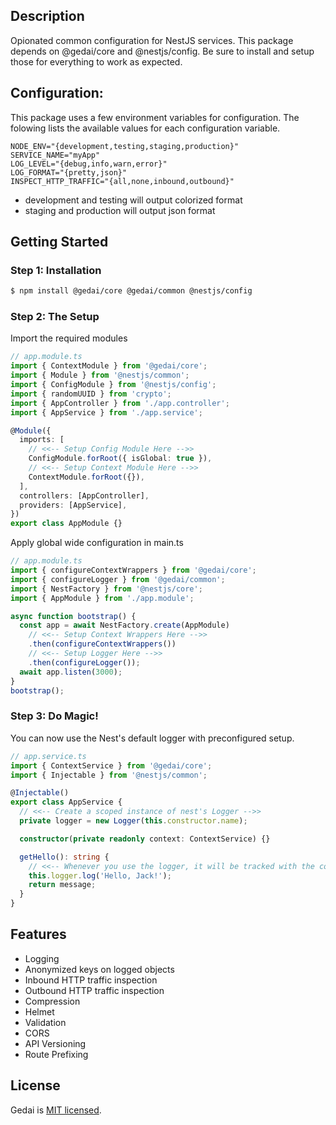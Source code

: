 ## Description

Opionated common configuration for NestJS services. This package depends on @gedai/core and @nestjs/config. Be sure to install and setup those for everything to work as expected.

## Configuration:

This package uses a few environment variables for configuration. The folowing lists the available values for each configuration variable.

```
NODE_ENV="{development,testing,staging,production}"
SERVICE_NAME="myApp"
LOG_LEVEL="{debug,info,warn,error}"
LOG_FORMAT="{pretty,json}"
INSPECT_HTTP_TRAFFIC="{all,none,inbound,outbound}"
```

- development and testing will output colorized format
- staging and production will output json format

## Getting Started

### Step 1: Installation

```bash
$ npm install @gedai/core @gedai/common @nestjs/config
```

### Step 2: The Setup

Import the required modules

```typescript
// app.module.ts
import { ContextModule } from '@gedai/core';
import { Module } from '@nestjs/common';
import { ConfigModule } from '@nestjs/config';
import { randomUUID } from 'crypto';
import { AppController } from './app.controller';
import { AppService } from './app.service';

@Module({
  imports: [
    // <<-- Setup Config Module Here -->>
    ConfigModule.forRoot({ isGlobal: true }),
    // <<-- Setup Context Module Here -->>
    ContextModule.forRoot({}),
  ],
  controllers: [AppController],
  providers: [AppService],
})
export class AppModule {}
```

Apply global wide configuration in main.ts

```typescript
// app.module.ts
import { configureContextWrappers } from '@gedai/core';
import { configureLogger } from '@gedai/common';
import { NestFactory } from '@nestjs/core';
import { AppModule } from './app.module';

async function bootstrap() {
  const app = await NestFactory.create(AppModule)
    // <<-- Setup Context Wrappers Here -->>
    .then(configureContextWrappers())
    // <<-- Setup Logger Here -->>
    .then(configureLogger());
  await app.listen(3000);
}
bootstrap();
```

### Step 3: Do Magic!

You can now use the Nest's default logger with preconfigured setup.

```typescript
// app.service.ts
import { ContextService } from '@gedai/core';
import { Injectable } from '@nestjs/common';

@Injectable()
export class AppService {
  // <<-- Create a scoped instance of nest's Logger -->>
  private logger = new Logger(this.constructor.name);

  constructor(private readonly context: ContextService) {}

  getHello(): string {
    // <<-- Whenever you use the logger, it will be tracked with the contextId-->>
    this.logger.log('Hello, Jack!');
    return message;
  }
}
```

## Features

- Logging
- Anonymized keys on logged objects
- Inbound HTTP traffic inspection
- Outbound HTTP traffic inspection
- Compression
- Helmet
- Validation
- CORS
- API Versioning
- Route Prefixing

## License

Gedai is [MIT licensed](LICENSE).
